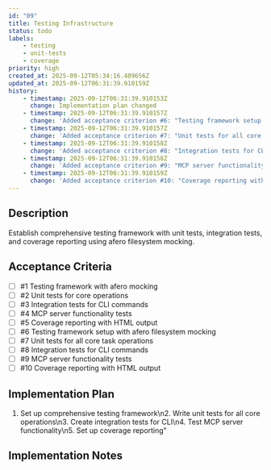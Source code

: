 ```yaml
---
id: "09"
title: Testing Infrastructure
status: todo
labels:
    - testing
    - unit-tests
    - coverage
priority: high
created_at: 2025-09-12T05:34:16.409656Z
updated_at: 2025-09-12T06:31:39.910159Z
history:
    - timestamp: 2025-09-12T06:31:39.910153Z
      change: Implementation plan changed
    - timestamp: 2025-09-12T06:31:39.910157Z
      change: 'Added acceptance criterion #6: "Testing framework setup with afero filesystem mocking"'
    - timestamp: 2025-09-12T06:31:39.910157Z
      change: 'Added acceptance criterion #7: "Unit tests for all core task operations"'
    - timestamp: 2025-09-12T06:31:39.910158Z
      change: 'Added acceptance criterion #8: "Integration tests for CLI commands"'
    - timestamp: 2025-09-12T06:31:39.910158Z
      change: 'Added acceptance criterion #9: "MCP server functionality tests"'
    - timestamp: 2025-09-12T06:31:39.910159Z
      change: 'Added acceptance criterion #10: "Coverage reporting with HTML output"'
---
```

## Description

Establish comprehensive testing framework with unit tests, integration tests, and coverage reporting using afero filesystem mocking.

## Acceptance Criteria
<!-- AC:BEGIN -->

- [ ] #1 Testing framework with afero mocking
- [ ] #2 Unit tests for core operations
- [ ] #3 Integration tests for CLI commands
- [ ] #4 MCP server functionality tests
- [ ] #5 Coverage reporting with HTML output
- [ ] #6 Testing framework setup with afero filesystem mocking
- [ ] #7 Unit tests for all core task operations
- [ ] #8 Integration tests for CLI commands
- [ ] #9 MCP server functionality tests
- [ ] #10 Coverage reporting with HTML output

<!-- AC:END -->

## Implementation Plan

1. Set up comprehensive testing framework\n2. Write unit tests for all core operations\n3. Create integration tests for CLI\n4. Test MCP server functionality\n5. Set up coverage reporting"

## Implementation Notes


